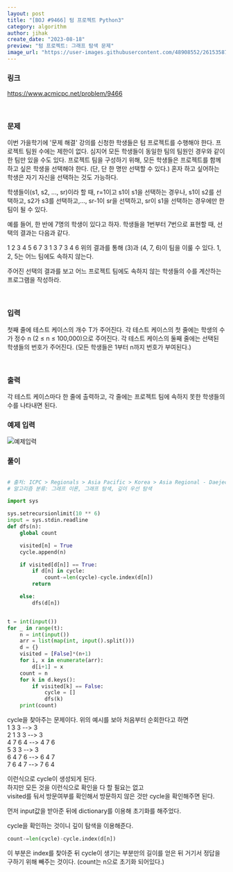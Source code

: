 ```yaml
---
layout: post
title: "[BOJ #9466] 텀 프로젝트 Python3"
category: algorithm
author: jihak
create_date: "2023-08-18"
preview: "텀 프로젝트: 그래프 탐색 문제"
image_url: "https://user-images.githubusercontent.com/48908552/261535873-19ca255a-e6e8-434d-80ea-ab1f3635e5d3.png"
---
```


### 링크

<a href= "https://www.acmicpc.net/problem/9466">https://www.acmicpc.net/problem/9466</a>

<br>

### 문제

이번 가을학기에 '문제 해결' 강의를 신청한 학생들은 텀 프로젝트를 수행해야 한다. 프로젝트 팀원 수에는 제한이 없다. 심지어 모든 학생들이 동일한 팀의 팀원인 경우와 같이 한 팀만 있을 수도 있다. 프로젝트 팀을 구성하기 위해, 모든 학생들은 프로젝트를 함께하고 싶은 학생을 선택해야 한다. (단, 단 한 명만 선택할 수 있다.) 혼자 하고 싶어하는 학생은 자기 자신을 선택하는 것도 가능하다.

학생들이(s1, s2, ..., sr)이라 할 때, r=1이고 s1이 s1을 선택하는 경우나, s1이 s2를 선택하고, s2가 s3를 선택하고,..., sr-1이 sr을 선택하고, sr이 s1을 선택하는 경우에만 한 팀이 될 수 있다.

예를 들어, 한 반에 7명의 학생이 있다고 하자. 학생들을 1번부터 7번으로 표현할 때, 선택의 결과는 다음과 같다.

1	2	3	4	5	6	7
3	1	3	7	3	4	6
위의 결과를 통해 (3)과 (4, 7, 6)이 팀을 이룰 수 있다. 1, 2, 5는 어느 팀에도 속하지 않는다.

주어진 선택의 결과를 보고 어느 프로젝트 팀에도 속하지 않는 학생들의 수를 계산하는 프로그램을 작성하라.

<br>

### 입력

첫째 줄에 테스트 케이스의 개수 T가 주어진다. 각 테스트 케이스의 첫 줄에는 학생의 수가 정수 n (2 ≤ n ≤ 100,000)으로 주어진다. 각 테스트 케이스의 둘째 줄에는 선택된 학생들의 번호가 주어진다. (모든 학생들은 1부터 n까지 번호가 부여된다.)

<br>

### 출력

각 테스트 케이스마다 한 줄에 출력하고, 각 줄에는 프로젝트 팀에 속하지 못한 학생들의 수를 나타내면 된다.
<br>

### 예제 입력

<img src = "https://user-images.githubusercontent.com/48908552/261535662-17bebf94-6c96-4b6f-b1c2-c9e628de5954.png" alt ="예제입력">

### 풀이



```python

# 출처: ICPC > Regionals > Asia Pacific > Korea > Asia Regional - Daejeon 2013 L번
# 알고리즘 분류: 그래프 이론, 그래프 탐색, 깊이 우선 탐색

import sys

sys.setrecursionlimit(10 ** 6)
input = sys.stdin.readline
def dfs(n):
    global count

    visited[n] = True
    cycle.append(n)

    if visited[d[n]] == True:
        if d[n] in cycle:
            count-=len(cycle)-cycle.index(d[n]) 
        return

    else:
        dfs(d[n])


t = int(input())
for _ in range(t):
    n = int(input())
    arr = list(map(int, input().split()))
    d = {}
    visited = [False]*(n+1)
    for i, x in enumerate(arr):
        d[i+1] = x
    count = n
    for k in d.keys():
        if visited[k] == False:
            cycle = []
            dfs(k)
    print(count)

```

cycle을 찾아주는 문제이다. 
위의 예시를 보아 처음부터 순회한다고 하면   
1 3 3 -->  3    
2 1 3 3 --> 3   
4 7 6 4 --> 4 7 6  
5 3 3 --> 3   
6 4 7 6 --> 6 4 7   
7 6 4 7 --> 7 6 4   

이런식으로 cycle이 생성되게 된다.   
하지만 모든 것을 이런식으로 확인을 다 할 필요는 없고     
visited를 둬서 방문여부를 확인해서 방문하지 않은 것만 cycle을 확인해주면 된다.

먼저 input값을 받아준 뒤에 dictionary를 이용해 초기화를 해주었다.   

cycle을 확인하는 것이니 깊이 탐색을 이용해준다.   
```python 
count-=len(cycle)-cycle.index(d[n]) 
```
이 부분은 index를 찾아준 뒤 cycle이 생기는 부분만의 길이를 얻은 뒤 거기서 정답을 구하기 위해 빼주는 것이다.
(count는 n으로 초기화 되어있다.)
<br>